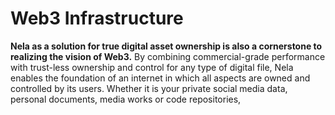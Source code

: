 # Web3 Infrastructure

**Nela as a solution for true digital asset ownership is also a cornerstone to realizing the vision of Web3.** By combining commercial-grade performance with trust-less ownership and control for any type of digital file, Nela enables the foundation of an internet in which all aspects are owned and controlled by its users. Whether it is your private social media data, personal documents, media works or code repositories,&#x20;
